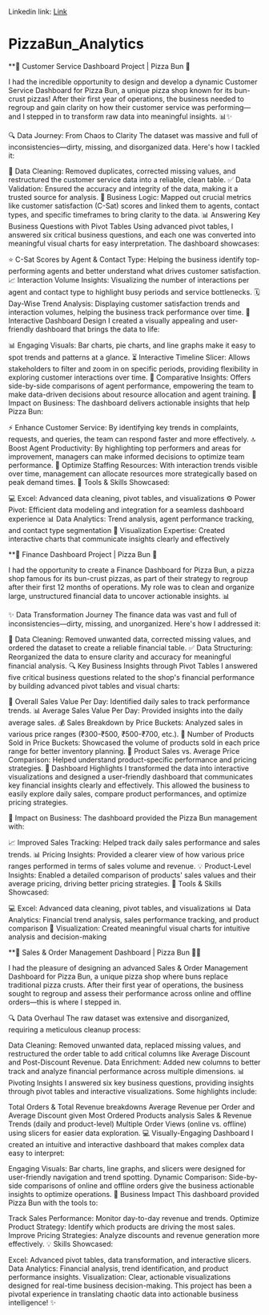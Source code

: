 
Linkedin link: [Link](https://www.linkedin.com/feed/update/urn:li:activity:7243900428097126400/)
# PizzaBun_Analytics
**🍕 Customer Service Dashboard Project | Pizza Bun 🍕

I had the incredible opportunity to design and develop a dynamic Customer Service Dashboard for Pizza Bun, a unique pizza shop known for its bun-crust pizzas! After their first year of operations, the business needed to regroup and gain clarity on how their customer service was performing—and I stepped in to transform raw data into meaningful insights. 📊✨

🔍 Data Journey: From Chaos to Clarity
The dataset was massive and full of inconsistencies—dirty, missing, and disorganized data. Here's how I tackled it:

🧹 Data Cleaning: Removed duplicates, corrected missing values, and restructured the customer service data into a reliable, clean table.
✅ Data Validation: Ensured the accuracy and integrity of the data, making it a trusted source for analysis.
🧠 Business Logic: Mapped out crucial metrics like customer satisfaction (C-Sat) scores and linked them to agents, contact types, and specific timeframes to bring clarity to the data.
📊 Answering Key Business Questions with Pivot Tables
Using advanced pivot tables, I answered six critical business questions, and each one was converted into meaningful visual charts for easy interpretation. The dashboard showcases:

⭐ C-Sat Scores by Agent & Contact Type: Helping the business identify top-performing agents and better understand what drives customer satisfaction.
📈 Interaction Volume Insights: Visualizing the number of interactions per agent and contact type to highlight busy periods and service bottlenecks.
🗓️ Day-Wise Trend Analysis: Displaying customer satisfaction trends and interaction volumes, helping the business track performance over time.
🎨 Interactive Dashboard Design
I created a visually appealing and user-friendly dashboard that brings the data to life:

📊 Engaging Visuals: Bar charts, pie charts, and line graphs make it easy to spot trends and patterns at a glance.
⏳ Interactive Timeline Slicer: Allows stakeholders to filter and zoom in on specific periods, providing flexibility in exploring customer interactions over time.
👥 Comparative Insights: Offers side-by-side comparisons of agent performance, empowering the team to make data-driven decisions about resource allocation and agent training.
🚀 Impact on Business:
The dashboard delivers actionable insights that help Pizza Bun:

⚡ Enhance Customer Service: By identifying key trends in complaints, requests, and queries, the team can respond faster and more effectively.
🔝 Boost Agent Productivity: By highlighting top performers and areas for improvement, managers can make informed decisions to optimize team performance.
👥 Optimize Staffing Resources: With interaction trends visible over time, management can allocate resources more strategically based on peak demand times.
💼 Tools & Skills Showcased:

💻 Excel: Advanced data cleaning, pivot tables, and visualizations
⚙️ Power Pivot: Efficient data modeling and integration for a seamless dashboard experience
📊 Data Analytics: Trend analysis, agent performance tracking, and contact type segmentation
🎨 Visualization Expertise: Created interactive charts that communicate insights clearly and effectively


**💼 Finance Dashboard Project | Pizza Bun 🍕

I had the opportunity to create a Finance Dashboard for Pizza Bun, a pizza shop famous for its bun-crust pizzas, as part of their strategy to regroup after their first 12 months of operations. My role was to clean and organize large, unstructured financial data to uncover actionable insights. 📊

✨ Data Transformation Journey
The finance data was vast and full of inconsistencies—dirty, missing, and unorganized. Here's how I addressed it:

🧹 Data Cleaning: Removed unwanted data, corrected missing values, and ordered the dataset to create a reliable financial table.
✅ Data Structuring: Reorganized the data to ensure clarity and accuracy for meaningful financial analysis.
🔍 Key Business Insights through Pivot Tables
I answered five critical business questions related to the shop's financial performance by building advanced pivot tables and visual charts:

📅 Overall Sales Value Per Day: Identified daily sales to track performance trends.
📊 Average Sales Value Per Day: Provided insights into the daily average sales.
💰 Sales Breakdown by Price Buckets: Analyzed sales in various price ranges (₹300-₹500, ₹500-₹700, etc.).
🔢 Number of Products Sold in Price Buckets: Showcased the volume of products sold in each price range for better inventory planning.
🛒 Product Sales vs. Average Price Comparison: Helped understand product-specific performance and pricing strategies.
🎨 Dashboard Highlights
I transformed the data into interactive visualizations and designed a user-friendly dashboard that communicates key financial insights clearly and effectively. This allowed the business to easily explore daily sales, compare product performances, and optimize pricing strategies.

🚀 Impact on Business:
The dashboard provided the Pizza Bun management with:

📈 Improved Sales Tracking: Helped track daily sales performance and sales trends.
📊 Pricing Insights: Provided a clearer view of how various price ranges performed in terms of sales volume and revenue.
💡 Product-Level Insights: Enabled a detailed comparison of products' sales values and their average pricing, driving better pricing strategies.
💼 Tools & Skills Showcased:

💻 Excel: Advanced data cleaning, pivot tables, and visualizations
📊 Data Analytics: Financial trend analysis, sales performance tracking, and product comparison
🎨 Visualization: Created meaningful visual charts for intuitive analysis and decision-making

**🌟 Sales & Order Management Dashboard | Pizza Bun 🍕💼

I had the pleasure of designing an advanced Sales & Order Management Dashboard for Pizza Bun, a unique pizza shop where buns replace traditional pizza crusts. After their first year of operations, the business sought to regroup and assess their performance across online and offline orders—this is where I stepped in.

🔍 Data Overhaul The raw dataset was extensive and disorganized, requiring a meticulous cleanup process:

Data Cleaning: Removed unwanted data, replaced missing values, and restructured the order table to add critical columns like Average Discount and Post-Discount Revenue.
Data Enrichment: Added new columns to better track and analyze financial performance across multiple dimensions.
📊 Pivoting Insights I answered six key business questions, providing insights through pivot tables and interactive visualizations. Some highlights include:

Total Orders & Total Revenue breakdowns
Average Revenue per Order and Average Discount given
Most Ordered Products analysis
Sales & Revenue Trends (daily and product-level)
Multiple Order Views (online vs. offline) using slicers for easier data exploration.
💻 Visually-Engaging Dashboard I created an intuitive and interactive dashboard that makes complex data easy to interpret:

Engaging Visuals: Bar charts, line graphs, and slicers were designed for user-friendly navigation and trend spotting.
Dynamic Comparison: Side-by-side comparisons of online and offline orders give the business actionable insights to optimize operations.
🚀 Business Impact This dashboard provided Pizza Bun with the tools to:

Track Sales Performance: Monitor day-to-day revenue and trends.
Optimize Product Strategy: Identify which products are driving the most sales.
Improve Pricing Strategies: Analyze discounts and revenue generation more effectively.
💡 Skills Showcased:

Excel: Advanced pivot tables, data transformation, and interactive slicers.
Data Analytics: Financial analysis, trend identification, and product performance insights.
Visualization: Clear, actionable visualizations designed for real-time business decision-making.
This project has been a pivotal experience in translating chaotic data into actionable business intelligence! ✨

